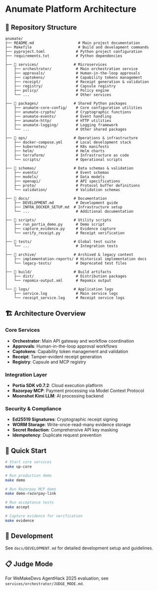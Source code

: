 # Anumate Platform Architecture

## 📁 Repository Structure

```
anumate/
├── README.md                    # Main project documentation
├── Makefile                     # Build and development commands
├── pyproject.toml              # Python project configuration
├── requirements.txt            # Python dependencies
│
├── 📂 services/                # Microservices
│   ├── orchestrator/           # Main orchestration service
│   ├── approvals/              # Human-in-the-loop approvals
│   ├── captokens/              # Capability tokens management
│   ├── receipt/                # Receipt generation & validation
│   ├── registry/               # Capsule registry
│   ├── policy/                 # Policy engine
│   └── ...                     # Other services
│
├── 📂 packages/                # Shared Python packages
│   ├── anumate-core-config/    # Core configuration utilities
│   ├── anumate-crypto/         # Cryptographic functions
│   ├── anumate-events/         # Event handling
│   ├── anumate-http/           # HTTP utilities
│   ├── anumate-logging/        # Logging framework
│   └── ...                     # Other shared packages
│
├── 📂 ops/                     # Operations & infrastructure
│   ├── docker-compose.yml      # Local development stack
│   ├── kubernetes/             # K8s manifests
│   ├── helm/                   # Helm charts
│   ├── terraform/              # Infrastructure as code
│   └── scripts/                # Operational scripts
│
├── 📂 schemas/                 # Data schemas & validation
│   ├── events/                 # Event schemas
│   ├── models/                 # Data models
│   ├── openapi/                # API specifications
│   ├── proto/                  # Protocol buffer definitions
│   └── validation/             # Validation schemas
│
├── 📂 docs/                    # Documentation
│   ├── DEVELOPMENT.md          # Development guide
│   ├── INFRA_DOCKER_SETUP.md  # Infrastructure setup
│   └── ...                     # Additional documentation
│
├── 📂 scripts/                 # Utility scripts
│   ├── run_portia_demo.py      # Demo script
│   ├── capture_evidence.py     # Evidence capture
│   └── verify_receipt.py       # Receipt verification
│
├── 📂 tests/                   # Global test suite
│   └── ...                     # Integration tests
│
├── 📂 archive/                 # Archived & legacy content
│   ├── implementation-reports/ # Historical implementation docs
│   └── legacy-tests/           # Deprecated test files
│
├── 📂 build/                   # Build artifacts
│   ├── dist/                   # Distribution packages
│   └── repomix-output.xml      # Repomix output
│
└── 📂 logs/                    # Application logs
    ├── service.log             # Main service logs
    └── receipt_service.log     # Receipt service logs
```

## 🏗️ Architecture Overview

### Core Services
- **Orchestrator**: Main API gateway and workflow coordination
- **Approvals**: Human-in-the-loop approval workflows  
- **Captokens**: Capability token management and validation
- **Receipt**: Tamper-evident receipt generation
- **Registry**: Capsule and MCP registry

### Integration Layer
- **Portia SDK v0.7.2**: Cloud execution platform
- **Razorpay MCP**: Payment processing via Model Context Protocol
- **Moonshot Kimi LLM**: AI processing backend

### Security & Compliance
- **Ed25519 Signatures**: Cryptographic receipt signing
- **WORM Storage**: Write-once-read-many evidence storage
- **Secret Redaction**: Comprehensive API key masking
- **Idempotency**: Duplicate request prevention

## 🚀 Quick Start

```bash
# Start core services
make up-core

# Run production demo
make demo

# Run Razorpay MCP demo
make demo-razorpay-link

# Run acceptance tests
make accept

# Capture evidence for verification
make evidence
```

## 🔧 Development

See `docs/DEVELOPMENT.md` for detailed development setup and guidelines.

## 📋 Judge Mode

For WeMakeDevs AgentHack 2025 evaluation, see `services/orchestrator/JUDGE_MODE.md`.
